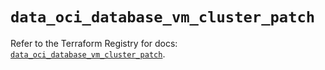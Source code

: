 # `data_oci_database_vm_cluster_patch`

Refer to the Terraform Registry for docs: [`data_oci_database_vm_cluster_patch`](https://registry.terraform.io/providers/oracle/oci/7.19.0/docs/data-sources/database_vm_cluster_patch).
